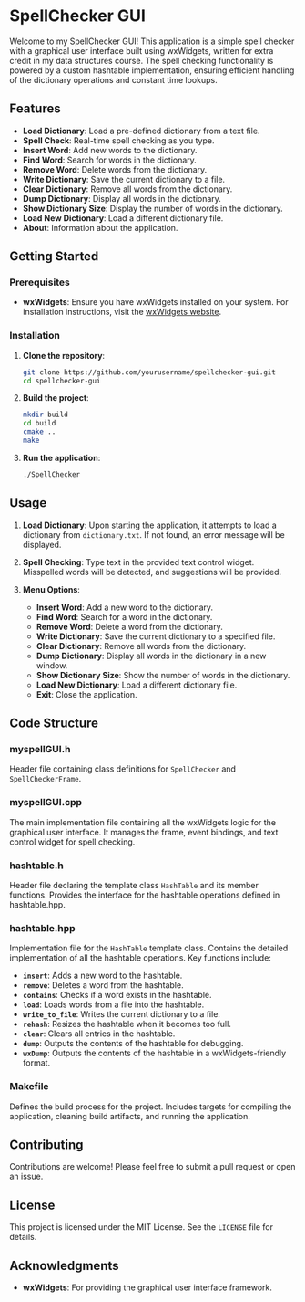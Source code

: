 # SpellChecker GUI

Welcome to my SpellChecker GUI! This application is a simple spell checker with a graphical user interface built using wxWidgets, written for extra credit in my data structures course. The spell checking functionality is powered by a custom hashtable implementation, ensuring efficient handling of the dictionary operations and constant time lookups.

## Features

- **Load Dictionary**: Load a pre-defined dictionary from a text file.
- **Spell Check**: Real-time spell checking as you type.
- **Insert Word**: Add new words to the dictionary.
- **Find Word**: Search for words in the dictionary.
- **Remove Word**: Delete words from the dictionary.
- **Write Dictionary**: Save the current dictionary to a file.
- **Clear Dictionary**: Remove all words from the dictionary.
- **Dump Dictionary**: Display all words in the dictionary.
- **Show Dictionary Size**: Display the number of words in the dictionary.
- **Load New Dictionary**: Load a different dictionary file.
- **About**: Information about the application.

## Getting Started

### Prerequisites

- **wxWidgets**: Ensure you have wxWidgets installed on your system. For installation instructions, visit the [wxWidgets website](https://www.wxwidgets.org/downloads/).

### Installation

1. **Clone the repository**:
    ```bash
    git clone https://github.com/yourusername/spellchecker-gui.git
    cd spellchecker-gui
    ```

2. **Build the project**:
    ```bash
    mkdir build
    cd build
    cmake ..
    make
    ```

3. **Run the application**:
    ```bash
    ./SpellChecker
    ```

## Usage

1. **Load Dictionary**: Upon starting the application, it attempts to load a dictionary from `dictionary.txt`. If not found, an error message will be displayed.

2. **Spell Checking**: Type text in the provided text control widget. Misspelled words will be detected, and suggestions will be provided.

3. **Menu Options**:
    - **Insert Word**: Add a new word to the dictionary.
    - **Find Word**: Search for a word in the dictionary.
    - **Remove Word**: Delete a word from the dictionary.
    - **Write Dictionary**: Save the current dictionary to a specified file.
    - **Clear Dictionary**: Remove all words from the dictionary.
    - **Dump Dictionary**: Display all words in the dictionary in a new window.
    - **Show Dictionary Size**: Show the number of words in the dictionary.
    - **Load New Dictionary**: Load a different dictionary file.
    - **Exit**: Close the application.

## Code Structure
### myspellGUI.h

Header file containing class definitions for `SpellChecker` and `SpellCheckerFrame`.

### myspellGUI.cpp

The main implementation file containing all the wxWidgets logic for the graphical user interface. It manages the frame, event bindings, and text control widget for spell checking.

### hashtable.h

Header file declaring the template class `HashTable` and its member functions. Provides the interface for the hashtable operations defined in hashtable.hpp.

### hashtable.hpp

Implementation file for the `HashTable` template class. Contains the detailed implementation of all the hashtable operations. Key functions include:

- **`insert`**: Adds a new word to the hashtable.
- **`remove`**: Deletes a word from the hashtable.
- **`contains`**: Checks if a word exists in the hashtable.
- **`load`**: Loads words from a file into the hashtable.
- **`write_to_file`**: Writes the current dictionary to a file.
- **`rehash`**: Resizes the hashtable when it becomes too full.
- **`clear`**: Clears all entries in the hashtable.
- **`dump`**: Outputs the contents of the hashtable for debugging.
- **`wxDump`**: Outputs the contents of the hashtable in a wxWidgets-friendly format.

### Makefile

Defines the build process for the project. Includes targets for compiling the application, cleaning build artifacts, and running the application.

## Contributing

Contributions are welcome! Please feel free to submit a pull request or open an issue.

## License

This project is licensed under the MIT License. See the `LICENSE` file for details.

## Acknowledgments

- **wxWidgets**: For providing the graphical user interface framework.
